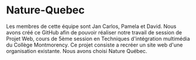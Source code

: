 # Nature-Quebec
Les membres de cette équipe sont Jan Carlos, Pamela et David. Nous avons créé ce GitHub afin de pouvoir réaliser notre travail de session de Projet Web, cours de 5ème session en Techniques d'intégration multimédia du Collège Montmorency. 
Ce projet consiste a recréer un site web d'une organisation existante. Nous avons choisi Nature Québec.